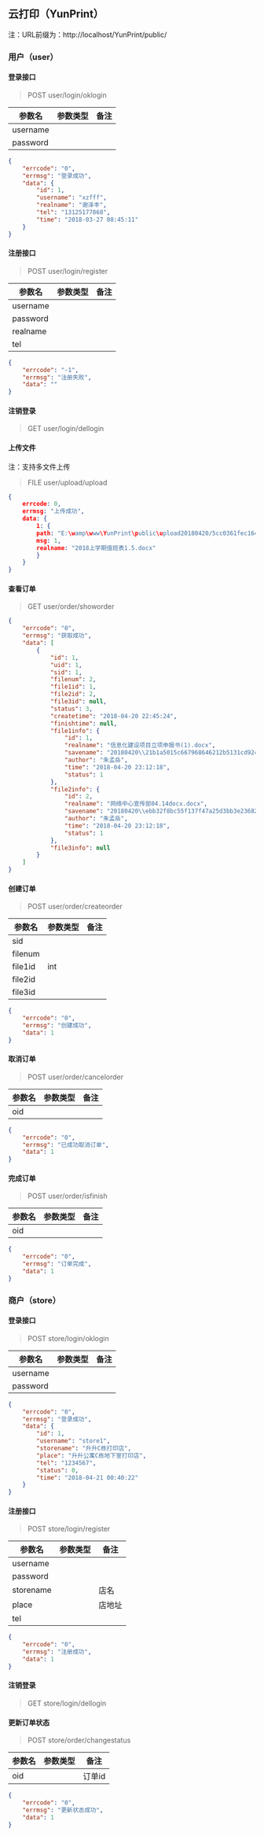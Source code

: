 ## 云打印（YunPrint）

注：URL前缀为：http://localhost/YunPrint/public/

### 用户（user）

#### 登录接口

> POST user/login/oklogin

| 参数名   | 参数类型 | 备注 |
| -------- | -------- | ---- |
| username |          |      |
| password |          |      |

```json
{
    "errcode": "0",
    "errmsg": "登录成功",
    "data": {
        "id": 1,
        "username": "xzfff",
        "realname": "谢泽丰",
        "tel": "13125177868",
        "time": "2018-03-27 08:45:11"
    }
}
```



#### 注册接口

> POST user/login/register

| 参数名   | 参数类型 | 备注 |
| -------- | -------- | ---- |
| username |          |      |
| password |          |      |
| realname |          |      |
| tel      |          |      |

```json
{
    "errcode": "-1",
    "errmsg": "注册失败",
    "data": ""
}
```



#### 注销登录

> GET user/login/dellogin



#### 上传文件

注：支持多文件上传

> FILE user/upload/upload

```json
{
    errcode: 0,
    errmsg: "上传成功",
    data: {
        1: {
        path: "E:\wamp\www\YunPrint\public\upload20180420/5cc0361fec164b0712db30f9ba837fef.docx",
        msg: 1,
        realname: "2018上学期值班表1.5.docx"
        }
    }
}
```



#### 查看订单

> GET user/order/showorder

```json
{
    "errcode": "0",
    "errmsg": "获取成功",
    "data": [
        {
            "id": 1,
            "uid": 1,
            "sid": 1,
            "filenum": 2,
            "file1id": 1,
            "file2id": 2,
            "file3id": null,
            "status": 3,
            "createtime": "2018-04-20 22:45:24",
            "finishtime": null,
            "file1info": {
                "id": 1,
                "realname": "信息化建设项目立项申报书(1).docx",
                "savename": "20180420\\21b1a5015c667968646212b5131cd924.docx",
                "author": "朱孟岳",
                "time": "2018-04-20 23:12:18",
                "status": 1
            },
            "file2info": {
                "id": 2,
                "realname": "网络中心宣传部04.14docx.docx",
                "savename": "20180420\\ebb32f8bc55f137f47a25d3bb3e23682.docx",
                "author": "朱孟岳",
                "time": "2018-04-20 23:12:18",
                "status": 1
            },
            "file3info": null
        }
    ]
}
```



#### 创建订单

> POST user/order/createorder

| 参数名  | 参数类型 | 备注 |
| ------- | -------- | ---- |
| sid     |          |      |
| filenum |          |      |
| file1id | int      |      |
| file2id |          |      |
| file3id |          |      |

```json
{
    "errcode": "0",
    "errmsg": "创建成功",
    "data": 1
}
```



#### 取消订单

> POST user/order/cancelorder

| 参数名 | 参数类型 | 备注 |
| ------ | -------- | ---- |
| oid    |          |      |

```json
{
    "errcode": "0",
    "errmsg": "已成功取消订单",
    "data": 1
}
```



#### 完成订单

> POST user/order/isfinish

| 参数名 | 参数类型 | 备注 |
| ------ | -------- | ---- |
| oid    |          |      |

```json
{
    "errcode": "0",
    "errmsg": "订单完成",
    "data": 1
}
```



### 商户（store）

#### 登录接口

> POST store/login/oklogin

| 参数名   | 参数类型 | 备注 |
| -------- | -------- | ---- |
| username |          |      |
| password |          |      |

```json
{
    "errcode": "0",
    "errmsg": "登录成功",
    "data": {
        "id": 1,
        "username": "store1",
        "storename": "升升C栋打印店",
        "place": "升升公寓C栋地下室打印店",
        "tel": "1234567",
        "status": 0,
        "time": "2018-04-21 00:40:22"
    }
}
```



#### 注册接口

> POST store/login/register

| 参数名    | 参数类型 | 备注   |
| --------- | -------- | ------ |
| username  |          |        |
| password  |          |        |
| storename |          | 店名   |
| place     |          | 店地址 |
| tel       |          |        |

```json
{
    "errcode": "0",
    "errmsg": "注册成功",
    "data": 1
}
```



#### 注销登录

> GET store/login/dellogin



#### 更新订单状态

> POST store/order/changestatus

| 参数名 | 参数类型 | 备注   |
| ------ | -------- | ------ |
| oid    |          | 订单id |

```json
{
    "errcode": "0",
    "errmsg": "更新状态成功",
    "data": 1
}
```































